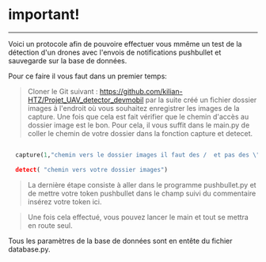 
# important!
---------------


Voici un protocole afin de pouvoire effectuer vous mmême un test de la détection d'un drones avec l'envois de notifications pushbullet et sauvegarde sur la base de données.

Pour ce faire il vous faut dans un premier temps:

> Cloner le Git suivant : https://github.com/kilian-HTZ/Projet_UAV_detector_devmobil par la suite créé un fichier dossier images à l'endroit 
> où vous souhaitez enregistrer les images de la capture. Une fois que cela est fait vérifier que le chemin d'accès au 
> dossier image est le bon. Pour cela, il vous suffit dans le main.py de coller le chemin de votre dossier dans la fonction capture et detecet.

```python

  capture(1,"chemin vers le dossier images il faut des /  et pas des \")
  
  detect( "chemin vers votre dossier images")
```
> La dernière étape consiste à aller dans le programme pushbullet.py et de mettre votre token pushbullet dans le champ suivi du commentaire insérez votre token ici.

> Une fois cela effectué, vous pouvez lancer le main et tout se mettra en route seul.

Tous les paramètres de la base de données sont en entête du fichier database.py.
